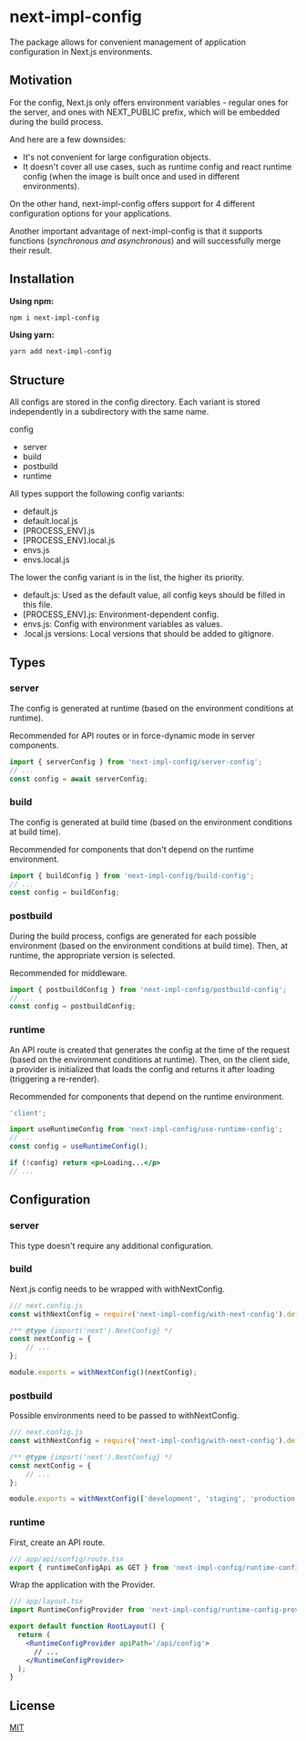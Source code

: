 # next-impl-config

The package allows for convenient management of application configuration in Next.js environments.

## Motivation

For the config, Next.js only offers environment variables - regular ones for the server, and ones with NEXT_PUBLIC prefix, which will be embedded during the build process.

And here are a few downsides:

- It's not convenient for large configuration objects.
- It doesn't cover all use cases, such as runtime config and react runtime config (when the image is built once and used in different environments).

On the other hand, next-impl-config offers support for 4 different configuration options for your applications.

Another important advantage of next-impl-config is that it supports functions (*synchronous and asynchronous*) and will successfully merge their result.

## Installation

**Using npm:**
```bash
npm i next-impl-config
```

**Using yarn:**
```bash
yarn add next-impl-config
```

## Structure

All configs are stored in the config directory. Each variant is stored independently in a subdirectory with the same name.

config

- server
- build
- postbuild
- runtime

All types support the following config variants:

- default.js
- default.local.js
- [PROCESS_ENV].js
- [PROCESS_ENV].local.js
- envs.js
- envs.local.js

The lower the config variant is in the list, the higher its priority.

- default.js: Used as the default value, all config keys should be filled in this file.
- [PROCESS_ENV].js: Environment-dependent config.
- envs.js: Config with environment variables as values.
- .local.js versions: Local versions that should be added to gitignore.

## Types

### server

The config is generated at runtime (based on the environment conditions at runtime).

Recommended for API routes or in force-dynamic mode in server components.

```jsx
import { serverConfig } from 'next-impl-config/server-config';
// ...
const config = await serverConfig;
```

### build

The config is generated at build time (based on the environment conditions at build time).

Recommended for components that don't depend on the runtime environment.

```jsx
import { buildConfig } from 'next-impl-config/build-config';
// ...
const config = buildConfig;
```

### postbuild

During the build process, configs are generated for each possible environment (based on the environment conditions at build time). Then, at runtime, the appropriate version is selected.

Recommended for middleware.

```jsx
import { postbuildConfig } from 'next-impl-config/postbuild-config';
// ...
const config = postbuildConfig;
```

### runtime

An API route is created that generates the config at the time of the request (based on the environment conditions at runtime). Then, on the client side, a provider is initialized that loads the config and returns it after loading (triggering a re-render).

Recommended for components that depend on the runtime environment.

```jsx
'client';

import useRuntimeConfig from 'next-impl-config/use-runtime-config';
// ...
const config = useRuntimeConfig();

if (!config) return <p>Loading...</p>
// ...
```

## Configuration

### server

This type doesn't require any additional configuration.

### build

Next.js config needs to be wrapped with withNextConfig.

```jsx
/// next.config.js
const withNextConfig = require('next-impl-config/with-next-config').default;

/** @type {import('next').NextConfig} */
const nextConfig = {
    // ...
};

module.exports = withNextConfig()(nextConfig);
```

### postbuild

Possible environments need to be passed to withNextConfig.

```jsx
/// next.config.js
const withNextConfig = require('next-impl-config/with-next-config').default;

/** @type {import('next').NextConfig} */
const nextConfig = {
    // ...
};

module.exports = withNextConfig(['development', 'staging', 'production'])(nextConfig);
```

### runtime

First, create an API route.

```jsx
/// app/api/config/route.tsx
export { runtimeConfigApi as GET } from 'next-impl-config/runtime-config-api';
```

Wrap the application with the Provider.

```jsx
/// app/layout.tsx
import RuntimeConfigProvider from 'next-impl-config/runtime-config-provider';

export default function RootLayout() {
  return (
    <RuntimeConfigProvider apiPath='/api/config'>
      // ...
    </RuntimeConfigProvider>
  );
}
```

## License

[MIT](https://github.com/vordgi/next-impl-config/blob/main/LICENSE)
